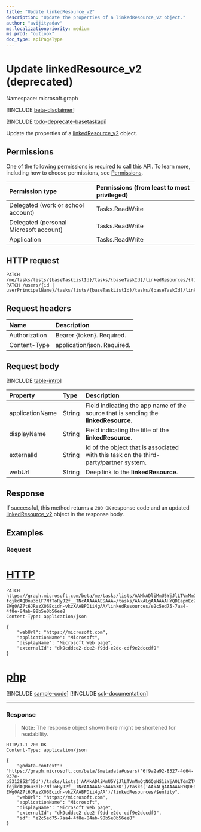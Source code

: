 ```yaml
---
title: "Update linkedResource_v2"
description: "Update the properties of a linkedResource_v2 object."
author: "avijityadav"
ms.localizationpriority: medium
ms.prod: "outlook"
doc_type: apiPageType
---
```


# Update linkedResource_v2 (deprecated)
Namespace: microsoft.graph

[!INCLUDE [beta-disclaimer](../../includes/beta-disclaimer.md)]

[!INCLUDE [todo-deprecate-basetaskapi](../includes/todo-deprecate-basetaskapi.md)]

Update the properties of a [linkedResource_v2](../resources/linkedresource_v2.md) object.

## Permissions
One of the following permissions is required to call this API. To learn more, including how to choose permissions, see [Permissions](/graph/permissions-reference).

|Permission type|Permissions (from least to most privileged)|
|:---|:---|
|Delegated (work or school account)|Tasks.ReadWrite|
|Delegated (personal Microsoft account)|Tasks.ReadWrite|
|Application|Tasks.ReadWrite|

## HTTP request

<!-- {
  "blockType": "ignored"
}
-->
``` http
PATCH /me/tasks/lists/{baseTaskListId}/tasks/{baseTaskId}/linkedResources/{linkedResourceId}
PATCH /users/{id | userPrincipalName}/tasks/lists/{baseTaskListId}/tasks/{baseTaskId}/linkedResources/{linkedResourceId}
```

## Request headers
|Name|Description|
|:---|:---|
|Authorization|Bearer {token}. Required.|
|Content-Type|application/json. Required.|

## Request body
[!INCLUDE [table-intro](../../includes/update-property-table-intro.md)]


|Property|Type|Description|
|:---|:---|:---|
|applicationName|String|Field indicating the app name of the source that is sending the **linkedResource**.|
|displayName|String|Field indicating the title of the **linkedResource**.|
|externalId|String|Id of the object that is associated with this task on the third-party/partner system.|
|webUrl|String|Deep link to the **linkedResource**.|


## Response

If successful, this method returns a `200 OK` response code and an updated [linkedResource_v2](../resources/linkedresource_v2.md) object in the response body.

## Examples

### Request

# [HTTP](#tab/http)
<!-- {
  "blockType": "request",
  "name": "update_linkedresource_v2"
}
-->
``` http
PATCH https://graph.microsoft.com/beta/me/tasks/lists/AAMkADliMmU5YjJlLTVmMmQtNGQzNS1iYjA0LTdmZTA2NTI0MTE5YwAuAAAAAADdOMUbUmCfTKa7OC-fqjkdAQBnu3olF7NfToRyJ2f__TNcAAAAAAESAAA=/tasks/AAkALgAAAAAAHYQDEapmEc2byACqAC-EWg0AZ7t6JRezX06Ecidn-vkzXAABPDii4gAA/linkedResources/e2c5ed75-7aa4-4f8e-84ab-98b5e0b56ee8
Content-Type: application/json

{
    "webUrl": "https://microsoft.com",
    "applicationName": "Microsoft",
    "displayName": "Microsoft Web page",
    "externalId": "dk9cddce2-dce2-f9dd-e2dc-cdf9e2dccdf9"
}
```

# [php](#tab/php)
[!INCLUDE [sample-code](../includes/snippets/php/update-linkedresource-v2-php-snippets.md)]
[!INCLUDE [sdk-documentation](../includes/snippets/snippets-sdk-documentation-link.md)]

---



### Response
>**Note:** The response object shown here might be shortened for readability.
<!-- {
  "blockType": "response",
  "truncated": true,
  "@odata.type": "microsoft.graph.linkedResource_v2"
}
-->
``` http
HTTP/1.1 200 OK
Content-Type: application/json

{
    "@odata.context": "https://graph.microsoft.com/beta/$metadata#users('6f9a2a92-8527-4d64-937e-b5312852f35d')/tasks/lists('AAMkADliMmU5YjJlLTVmMmQtNGQzNS1iYjA0LTdmZTA2NTI0MTE5YwAuAAAAAADdOMUbUmCfTKa7OC-fqjkdAQBnu3olF7NfToRyJ2f__TNcAAAAAAESAAA%3D')/tasks('AAkALgAAAAAAHYQDEapmEc2byACqAC-EWg0AZ7t6JRezX06Ecidn-vkzXAABPDii4gAA')/linkedResources/$entity",
    "webUrl": "https://microsoft.com",
    "applicationName": "Microsoft",
    "displayName": "Microsoft Web page",
    "externalId": "dk9cddce2-dce2-f9dd-e2dc-cdf9e2dccdf9",
    "id": "e2c5ed75-7aa4-4f8e-84ab-98b5e0b56ee8"
}
```

